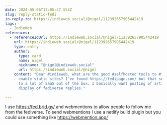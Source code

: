 ```yaml
---
date: 2024-05-06T17:05:47.554Z
slug: reply-static-fedi
in-reply-to: https://indieweb.social/@nigel/112392657905442419
tags:
  - IndieWeb
references:
  - referenceIdUrl: https://indieweb.social/@nigel/112392657905442419
    url: https://indieweb.social/@nigel/112392657905442419
    type: entry
    author:
      type: card
      name: nigel
      nickname: "@nigel@indieweb.social"
      url: https://indieweb.social/@nigel
    content: "Dear #indieweb, what are the good #selfhosted tools to #fediverse
      enable static sites? I've found https://fedipage.com/ but that seems tied
      to a lot of SaaS out of the box. I basically want posting of articles, and
      display of fediverse replies."

---
```


I use https://fed.brid.gy/ and webmentions to allow people to follow me from the fediverse. To send webmentions I use a netlify build plugin but you could use something like https://webmention.app/


